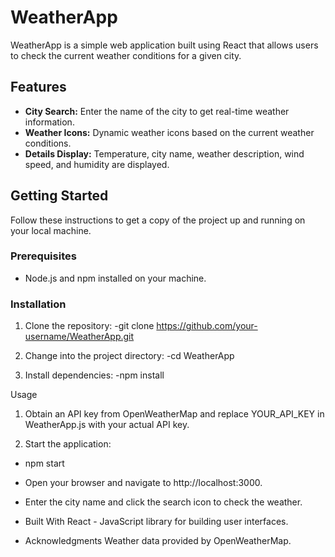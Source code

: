 # WeatherApp

WeatherApp is a simple web application built using React that allows users to check the current weather conditions for a given city.

## Features

- **City Search:** Enter the name of the city to get real-time weather information.
- **Weather Icons:** Dynamic weather icons based on the current weather conditions.
- **Details Display:** Temperature, city name, weather description, wind speed, and humidity are displayed.

## Getting Started

Follow these instructions to get a copy of the project up and running on your local machine.

### Prerequisites

- Node.js and npm installed on your machine.

### Installation

1. Clone the repository:
-git clone https://github.com/your-username/WeatherApp.git

2. Change into the project directory:
-cd WeatherApp

3. Install dependencies:
-npm install

Usage
1. Obtain an API key from OpenWeatherMap and replace YOUR_API_KEY in WeatherApp.js with your actual API key.

2. Start the application:
- npm start
- Open your browser and navigate to http://localhost:3000.
- Enter the city name and click the search icon to check the weather.

- Built With
React - JavaScript library for building user interfaces.

- Acknowledgments
Weather data provided by OpenWeatherMap.

